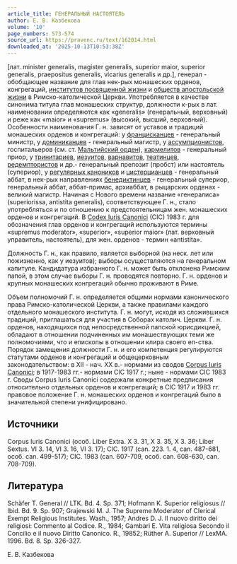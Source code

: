 ```yaml
---
article_title: ГЕНЕРАЛЬНЫЙ НАСТОЯТЕЛЬ
author: Е. В. Казбекова
volume: '10'
page_numbers: 573-574
source_url: https://pravenc.ru/text/162014.html
downloaded_at: '2025-10-13T10:53:38Z'
---
```


[лат. minister generalis, magister generalis, superior maior, superior generalis, praepositus generalis, vicarius generalis и др.], генерал - обобщающее название для глав нек-рых монашеских орденов, конгрегаций, [институтов посвященной жизни](<https://pravenc.ru/text/институты посвященной жизни.html>) и [обществ апостольской жизни](<https://pravenc.ru/text/обществ апостольской жизни.html>) в Римско-католической Церкви. Употребляется в качестве синонима титула глав монашеских структур, должности к-рых в лат. наименовании определяются как «generalis» (генеральный, верховный) и реже как «maior» и «supremus» (высокий, высший, верховный). Особенности наименования Г. н. зависят от уставов и традиций монашеских орденов и конгрегаций: у [францисканцев](https://pravenc.ru/text/францисканцы.html) - генеральный министр, у [доминиканцев](https://pravenc.ru/text/Доминиканцы.html) - генеральный магистр, у [ассумпционистов](https://pravenc.ru/text/ассумпционистов.html), госпитальеров (см. ст. [Мальтийский орден](<https://pravenc.ru/text/Мальтийский орден.html>)), [кармелитов](https://pravenc.ru/text/кармелитов.html) - генеральный приор, у [тринитариев](https://pravenc.ru/text/Тринитарии.html), [иезуитов](https://pravenc.ru/text/иезуитов.html), [варнавитов](https://pravenc.ru/text/варнавиты.html), [театинцев](https://pravenc.ru/text/театинцы.html), [редемптористов](https://pravenc.ru/text/редемптористов.html) и др.- генеральный препозит (пробст) или настоятель (супериор), у [регулярных каноников](<https://pravenc.ru/text/Регулярные каноники.html>) и [цистерцианцев](https://pravenc.ru/text/Цистерцианцы.html) - генеральный аббат, в нек-рых направлениях [бенедиктинцев](https://pravenc.ru/text/Бенедиктинцы.html) - генеральный супериор, генеральный аббат, аббат-примас, архиаббат, в рыцарских орденах - великий магистр. Начиная с Нового времени название «генералиса» (superiorissa, antistita generalis), соответствующее Г. н., стало употребляться и по отношению к предстоятельницам жен. монашеских орденов и конгрегаций. В [Codex Iuris Canonici](<https://pravenc.ru/text/Codex Iuris Canonici.html>) (CIC) 1983 г. для обозначения глав орденов и конгрегаций используются термины «supremus moderator», «superior», «superior maior» (лат. верховный управитель, настоятель), для жен. орденов - термин «antistita».

Должность Г. н., как правило, является выборной (на неск. лет или пожизненно, как у иезуитов); выборы осуществляются на генеральном капитуле. Кандидатура избранного Г. н. может быть отклонена Римским папой, в этом случае выборы Г. н. проводятся повторно. Г. н. орденов и крупных монашеских конгрегаций обычно проживают в Риме.

Объем полномочий Г. н. определяется общими нормами канонического права Римско-католической Церкви, а также правилами каждого отдельного монашеского института. Г. н. могут, исходя из сложившихся традиций, приглашаться для участия в Соборах католич. Церкви. Г. н. орденов, находящихся под непосредственной папской юрисдикцией, обладают в отношении подчиненных им монашествующих теми же полномочиями, что и епископы в отношении клира своего еп-ства. Порядок замещения должности Г. н. и его компетенция регулируются статутами орденов и конгрегаций и общецерковным законодательством: в XII - нач. XX в.- нормами из сводов [Corpus Iuris Canonici](<https://pravenc.ru/text/Corpus Iuris Canonici.html>); в 1917-1983 гг.- нормами CIC 1917 г.; ныне - нормами CIC 1983 г. Своды Corpus Iuris Canonici содержали конкретные предписания относительно отдельных орденов и конгрегаций; в CIC 1917 и 1983 гг. правовое положение Г. н. монашеских орденов и конгрегаций было в значительной степени унифицировано.

## Источники

Corpus Iuris Canonici (особ. Liber Extra. X 3. 31, X 3. 35, X 3. 36; Liber Sextus. VI 3. 14, VI 3. 16, VI 3. 17); CIC. 1917 (can. 223. 1. 4, can. 487-681, особ. can. 499-517); CIC. 1983 (can. 607-709, особ. can. 608-630, can. 708-709).

## Литература

Schäfer T. General // LTK. Bd. 4. Sp. 371; Hofmann K. Superior religiosus // Ibid. Bd. 9. Sp. 907; Grajewski M. J. The Supreme Moderator of Clerical Exempt Religious Institutes. Wash., 1957; Andres D. J. Il nuovo diritto dei religiosi: Commento al Codice. R., 1984; Gambari E. Vita religiosa Secondo il Concilio e il nuovo Diritto Canonico. R., 19852; Rüther A. Superior // LexMA. 1996. Bd. 8. Sp. 326-327.

Е. В. Казбекова

